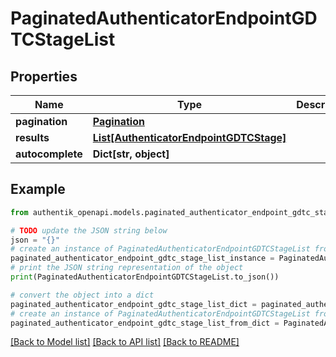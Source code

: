 # PaginatedAuthenticatorEndpointGDTCStageList


## Properties

Name | Type | Description | Notes
------------ | ------------- | ------------- | -------------
**pagination** | [**Pagination**](Pagination.md) |  | 
**results** | [**List[AuthenticatorEndpointGDTCStage]**](AuthenticatorEndpointGDTCStage.md) |  | 
**autocomplete** | **Dict[str, object]** |  | 

## Example

```python
from authentik_openapi.models.paginated_authenticator_endpoint_gdtc_stage_list import PaginatedAuthenticatorEndpointGDTCStageList

# TODO update the JSON string below
json = "{}"
# create an instance of PaginatedAuthenticatorEndpointGDTCStageList from a JSON string
paginated_authenticator_endpoint_gdtc_stage_list_instance = PaginatedAuthenticatorEndpointGDTCStageList.from_json(json)
# print the JSON string representation of the object
print(PaginatedAuthenticatorEndpointGDTCStageList.to_json())

# convert the object into a dict
paginated_authenticator_endpoint_gdtc_stage_list_dict = paginated_authenticator_endpoint_gdtc_stage_list_instance.to_dict()
# create an instance of PaginatedAuthenticatorEndpointGDTCStageList from a dict
paginated_authenticator_endpoint_gdtc_stage_list_from_dict = PaginatedAuthenticatorEndpointGDTCStageList.from_dict(paginated_authenticator_endpoint_gdtc_stage_list_dict)
```
[[Back to Model list]](../README.md#documentation-for-models) [[Back to API list]](../README.md#documentation-for-api-endpoints) [[Back to README]](../README.md)


